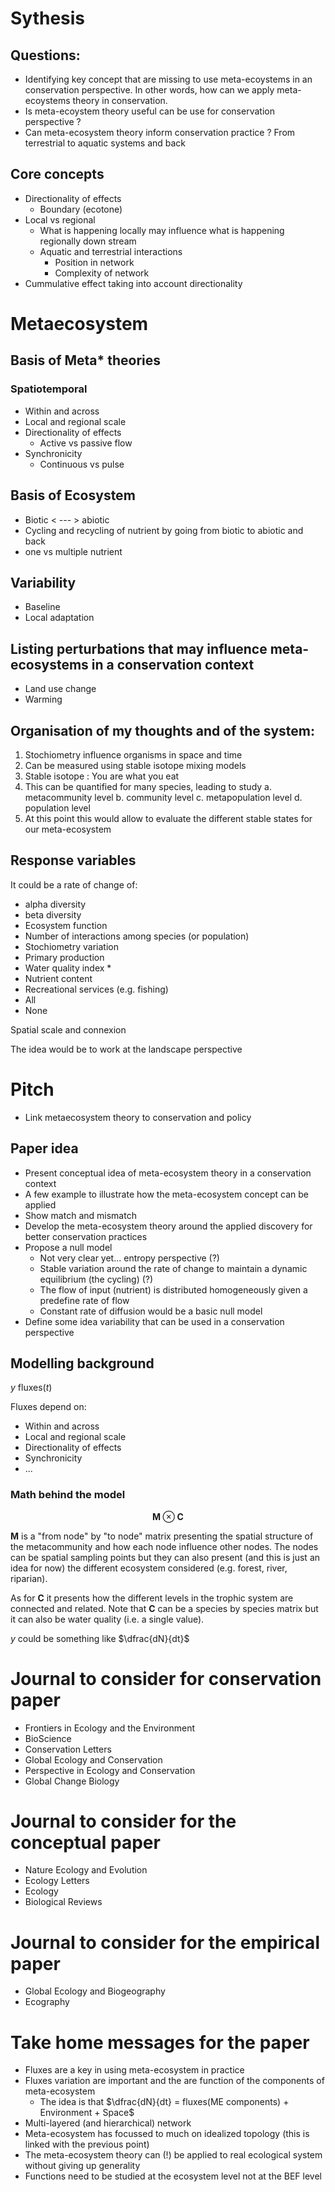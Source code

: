 # Sythesis


## Questions:

  - Identifying key concept that are missing to use meta-ecoystems in an conservation perspective. In other words, how can we apply meta-ecoystems theory in conservation.
  - Is meta-ecoystem theory useful can be use for conservation perspective ?
  - Can meta-ecosystem theory inform conservation practice ? From terrestrial to aquatic systems and back

## Core concepts

- Directionality of effects
  - Boundary (ecotone)
- Local vs regional
  - What is happening locally may influence what is happening regionally down stream
  - Aquatic and terrestrial interactions
    - Position in network
    - Complexity of network
- Cummulative effect taking into account directionality

# Metaecosystem

## Basis of Meta* theories

### Spatiotemporal
- Within and across
- Local and regional scale
- Directionality of effects
  - Active vs passive flow
- Synchronicity
  - Continuous vs pulse

## Basis of Ecosystem
- Biotic < --- > abiotic
- Cycling and recycling of nutrient by going from biotic to abiotic and back
- one vs multiple nutrient

## Variability
- Baseline
- Local adaptation

## Listing perturbations that may influence meta-ecosystems in a conservation context

- Land use change
- Warming

## Organisation of my thoughts and of the system:

1. Stochiometry influence organisms in space and time
2. Can be measured using stable isotope mixing models
3. Stable isotope : You are what you eat
4. This can be quantified for many species, leading to study
  a. metacommunity level
  b. community level
  c. metapopulation level
  d. population level
5. At this point this would allow to evaluate the different stable states for our meta-ecosystem

## Response variables

It could be a rate of change of:

- alpha diversity
- beta diversity
- Ecosystem function
- Number of interactions among species (or population)
- Stochiometry variation
- Primary production
- Water quality index *
- Nutrient content
- Recreational services (e.g. fishing)
- All
- None

Spatial scale and connexion

The idea would be to work at the landscape perspective

# Pitch

- Link metaecosystem theory to conservation and policy

## Paper idea

- Present conceptual idea of meta-ecosystem theory in a conservation context
- A few example to illustrate how the meta-ecosystem concept can be applied
- Show match and mismatch
- Develop the meta-ecosystem theory around the applied discovery for better conservation practices
- Propose a null model
  - Not very clear yet... entropy perspective (?)
  - Stable variation around the rate of change to maintain a dynamic equilibrium (the cycling) (?)
  - The flow of input (nutrient) is distributed homogeneously given a predefine rate of flow
  - Constant rate of diffusion would be a basic null model
- Define some idea variability that can be used in a conservation perspective

## Modelling background
$y ~ \text{fluxes}(t)$

Fluxes depend on:
- Within and across
- Local and regional scale
- Directionality of effects
- Synchronicity
- ...

### Math behind the model

$$\mathbf{M}\otimes\mathbf{C}$$

$\mathbf{M}$ is a "from node" by "to node" matrix presenting the spatial
structure of the metacommunity and how each node influence other nodes. The
nodes can be spatial sampling points but they can also present (and this is just
an idea for now) the different ecosystem considered (e.g. forest, river,
riparian).

As for $\mathbf{C}$ it presents how the different levels in the trophic system
are connected and related. Note that $\mathbf{C}$ can be a species by species
matrix but it can also be water quality (i.e. a single value).

$y$ could be something like $\dfrac{dN}{dt}$

# Journal to consider for conservation paper

- Frontiers in Ecology and the Environment
- BioScience
- Conservation Letters
- Global Ecology and Conservation
- Perspective in Ecology and Conservation
- Global Change Biology

# Journal to consider for the conceptual paper

- Nature Ecology and Evolution
- Ecology Letters
- Ecology
- Biological Reviews

# Journal to consider for the empirical paper

- Global Ecology and Biogeography
- Ecography

# Take home messages for the paper

- Fluxes are a key in using meta-ecosystem in practice
- Fluxes variation are important and the are function of the components of meta-ecosystem
  - The idea is that $\dfrac{dN}{dt} = fluxes(ME components) + Environment + Space$
- Multi-layered (and hierarchical) network
- Meta-ecosystem has focussed to much on idealized topology (this is linked with the previous point)
- The meta-ecosystem theory can (!) be applied to real ecological system without giving up generality
- Functions need to be studied at the ecosystem level not at the BEF level
